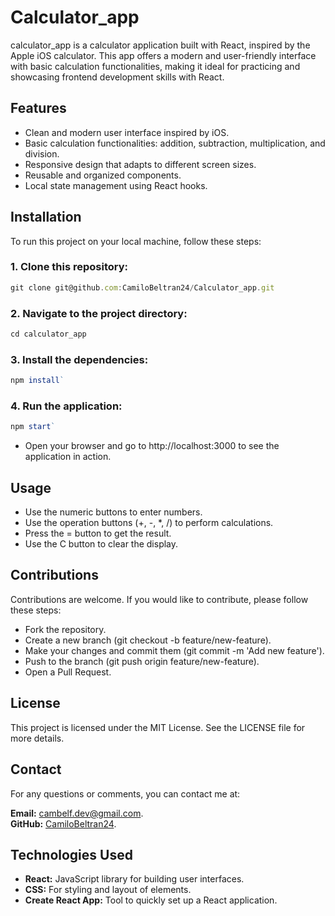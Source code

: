 # Calculator_app
calculator_app is a calculator application built with React, inspired by the Apple iOS calculator. This app offers a modern and user-friendly interface with basic calculation functionalities, making it ideal for practicing and showcasing frontend development skills with React.

## Features
- Clean and modern user interface inspired by iOS.
- Basic calculation functionalities: addition, subtraction, multiplication, and division.
- Responsive design that adapts to different screen sizes.
- Reusable and organized components.
- Local state management using React hooks.

## Installation
To run this project on your local machine, follow these steps:

### 1. Clone this repository:
```javascript
git clone git@github.com:CamiloBeltran24/Calculator_app.git
```

### 2. Navigate to the project directory:
```javascript
cd calculator_app
```

### 3. Install the dependencies:
```javascript
npm install`
```

### 4. Run the application:
```javascript
npm start`
```
- Open your browser and go to http://localhost:3000 to see the application in action.
  
## Usage
- Use the numeric buttons to enter numbers.
- Use the operation buttons (+, -, *, /) to perform calculations.
- Press the = button to get the result.
- Use the C button to clear the display.

## Contributions
Contributions are welcome. If you would like to contribute, please follow these steps:

- Fork the repository.
- Create a new branch (git checkout -b feature/new-feature).
- Make your changes and commit them (git commit -m 'Add new feature').
- Push to the branch (git push origin feature/new-feature).
- Open a Pull Request.
  
## License
This project is licensed under the MIT License. See the LICENSE file for more details.

## Contact
For any questions or comments, you can contact me at:

**Email:** [cambelf.dev@gmail.com](mailto:cambelf.dev@gmail.com).
<br>
**GitHub:** [CamiloBeltran24](https://github.com/CamiloBeltran24).

## Technologies Used
- **React:** JavaScript library for building user interfaces.
- **CSS:** For styling and layout of elements.
- **Create React App:** Tool to quickly set up a React application.
